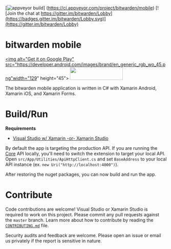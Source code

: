[![appveyor build](https://ci.appveyor.com/api/projects/status/github/bitwarden/mobile?branch=master&svg=true)] (https://ci.appveyor.com/project/bitwarden/mobile)
[![Join the chat at https://gitter.im/bitwarden/Lobby](https://badges.gitter.im/bitwarden/Lobby.svg)](https://gitter.im/bitwarden/Lobby)

# bitwarden mobile

<a href="https://play.google.com/store/apps/details?id=com.x8bit.bitwarden" target="_blank"><img alt="Get it on Google Play" src="https://developer.android.com/images/brand/en_generic_rgb_wo_45.png"width="129" height="45"></a> <a href="https://itunes.apple.com/us/app/bitwarden-free-password-manager/id1137397744?mt=8" target="_blank"><img src="https://linkmaker.itunes.apple.com/images/badges/en-us/badge_appstore-lrg.svg" width="165" height="40"></a>

The bitwarden mobile application is written in C# with Xamarin Android, Xamarin iOS, and Xamarin Forms.

# Build/Run

**Requirements**

- [Visual Studio w/ Xamarin -or- Xamarin Studio](https://store.xamarin.com/)

By default the app is targeting the production API. If you are running the [Core](https://github.com/bitwarden/core) API locally,
you'll need to switch the extension to target your local API. Open `src/App/Utilities/ApiHttpClient.cs` and set `BaseAddress` to your local
API instance (ex. `new Uri("http://localhost:4000")`).

After restoring the nuget packages, you can now build and run the app.

# Contribute

Code contributions are welcome! Visual Studio or Xamarin Studio is required to work on this project. Please commit any pull requests against the `master` branch.
Learn more about how to contribute by reading the [`CONTRIBUTING.md`](CONTRIBUTING.md) file.

Security audits and feedback are welcome. Please open an issue or email us privately if the report is sensitive in nature.
